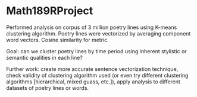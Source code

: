 # Math189RProject

Performed analysis on corpus of 3 million poetry lines using K-means clustering algorithm. 
Poetry lines were vectorized by averaging component word vectors. 
Cosine similarity for metric.

Goal: can we cluster poetry lines by time period using inherent stylistic or semantic qualities in each line?

Further work: create more accurate sentence vectorization technique,  check validity of clustering algorithm used (or even try different clustering algorithms [hierarchical, mixed guass, etc.]), apply analysis to different datasets of poetry lines or words. 
